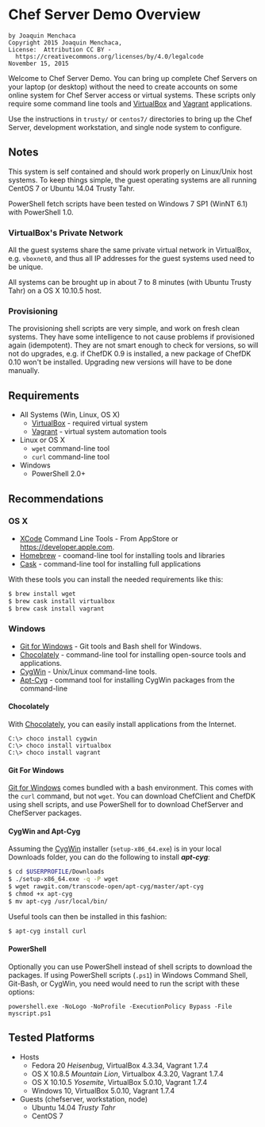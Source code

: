 # **Chef Server Demo Overview**
    by Joaquin Menchaca
    Copyright 2015 Joaquin Menchaca,
    License:  Attribution CC BY -
      https://creativecommons.org/licenses/by/4.0/legalcode
    November 15, 2015

Welcome to Chef Server Demo.  You can bring up complete Chef Servers on your laptop (or desktop) without the need to create accounts on some online system for Chef Server access or virtual systems.  These scripts only require some command line tools and [VirtualBox](https://www.virtualbox.org/) and [Vagrant](https://www.vagrantup.com/) applications.

Use the instructions in `trusty/` or `centos7/` directories to bring up the Chef Server, development workstation, and single node system to configure.

## **Notes**

This system is self contained and should work properly on Linux/Unix host systems. To keep things simple, the guest operating systems are all running CentOS 7 or Ubuntu 14.04 Trusty Tahr.

PowerShell fetch scripts have been tested on Windows 7 SP1 (WinNT 6.1) with PowerShell 1.0.

### **VirtualBox's Private Network**

All the guest systems share the same private virtual network in VirtualBox, e.g. `vboxnet0`, and thus all IP addresses for the guest systems used need to be unique.

All systems can be brought up in about 7 to 8 minutes (with Ubuntu Trusty Tahr) on a OS X 10.10.5 host.

### **Provisioning**

The provisioning shell scripts are very simple, and work on fresh clean systems.  They have some intelligence to not cause problems if provisioned again (idempotent).  They are not smart enough to check for versions, so will not do upgrades, e.g. if ChefDK 0.9 is installed, a new package of ChefDK 0.10 won't be installed.  Upgrading new versions will have to be done manually.

## **Requirements**
  * All Systems (Win, Linux, OS X)
    * [VirtualBox](https://www.virtualbox.org/) - required virtual system
    * [Vagrant](https://www.vagrantup.com/) - virtual system automation tools
  * Linux or OS X
    * `wget` command-line tool
    * `curl` command-line tool
  * Windows
    * PowerShell 2.0+

## **Recommendations**

### **OS X**

* [XCode](https://developer.apple.com/xcode/) Command Line Tools - From AppStore or https://developer.apple.com.
* [Homebrew](http://brew.sh/) - coomand-line tool for installing tools and libraries
* [Cask](http://caskroom.io/) - command-line tool for installing full applications

With these tools you can install the needed requirements like this:

```bash
$ brew install wget
$ brew cask install virtualbox
$ brew cask install vagrant
```

### **Windows**

* [Git for Windows](https://git-for-windows.github.io/) - Git tools and Bash shell for Windows.
* [Chocolately](https://chocolatey.org/) - command-line tool for installing open-source tools and applications.
* [CygWin](https://www.cygwin.com/) - Unix/Linux command-line tools.
* [Apt-Cyg](https://github.com/transcode-open/apt-cyg) - command tool for installing CygWin packages from the command-line

#### **Chocolately**

With  [Chocolately](https://chocolatey.org/), you can easily install applications from the Internet.

```batch
C:\> choco install cygwin
C:\> choco install virtualbox
C:\> choco install vagrant
```

#### **Git For Windows**

[Git for Windows](https://git-for-windows.github.io/) comes bundled with a bash environment.  This comes with the `curl` command, but not `wget`.  You can download ChefClient and ChefDK using shell scripts, and use PowerShell for to download ChefServer and ChefServer packages.

#### **CygWin and Apt-Cyg**

Assuming the [CygWin](https://www.cygwin.com/) installer (`setup-x86_64.exe`) is in your local Downloads folder, you can do the following to install ***apt-cyg***:

```bash
$ cd $USERPROFILE/Downloads
$ ./setup-x86_64.exe -q -P wget
$ wget rawgit.com/transcode-open/apt-cyg/master/apt-cyg
$ chmod +x apt-cyg
$ mv apt-cyg /usr/local/bin/
```

Useful tools can then be installed in this fashion:

```bash
$ apt-cyg install curl
```

#### **PowerShell**

Optionally you can use PowerShell instead of shell scripts to download the packages.  If using PowerShell scripts (`.ps1`) in Windows Command Shell, Git-Bash, or CygWin, you need would need to run the script with these options:

```
powershell.exe -NoLogo -NoProfile -ExecutionPolicy Bypass -File myscript.ps1
```

## **Tested Platforms**

* Hosts
  * Fedora 20 *Heisenbug*, VirtualBox 4.3.34, Vagrant 1.7.4
  * OS X 10.8.5 *Mountain Lion*, Virtualbox 4.3.20, Vagrant 1.7.4
  * OS X 10.10.5 *Yosemite*, VirtualBox 5.0.10, Vagrant 1.7.4
  * Windows 10, VirtualBox 5.0.10, Vagrant 1.7.4
* Guests (chefserver, workstation, node)
  * Ubuntu 14.04 *Trusty Tahr*
  * CentOS 7

